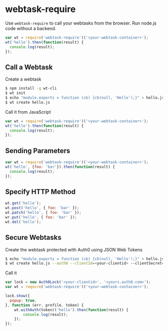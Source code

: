 # webtask-require

Use `webtask-require` to call your webtasks from the browser. Run node.js code without a backend. 

```js
var wt = require('webtask-require')('<your-webtask-container>');
wt('hello').then(function(result) {
  console.log(result);
});
```

## Call a Webtask

Create a webtask

```bash
$ npm install -g wt-cli
$ wt init
$ echo "module.exports = function (cb) {cb(null, 'Hello');}" > hello.js
$ wt create hello.js
```

Call it from JavaScript

```js
var wt = require('webtask-require')('<your-webtask-container>');
wt('hello').then(function(result) {
  console.log(result);
});
```

## Sending Parameters

```js
var wt = require('webtask-require')('<your-webtask-container>');
wt('hello', {foo: 'bar'}).then(function(result) {
  console.log(result);
});
```

## Specify HTTP Method

```js
wt.get('hello');
wt.post('hello', { foo: 'bar' });
wt.patch('hello', { foo: 'bar' });
wr.put('hello', { foo: 'bar' });
wt.del('hello');
```

## Secure Webtasks
 
Create the webtask protected with Auth0 using JSON Web Tokens

```bash
$ echo "module.exports = function (cb) {cb(null, 'Hello');}" > hello.js
$ wt create hello.js --auth0 --clientId=<your-clientid> --clientSecret=<your-clientsecret> --auth0Domain=<yours.auth0.com>
```

Call it

```js
var lock = new Auth0Lock('<your-clientid>', '<yours.auth0.com>');
var wt = require('webtask-require')('<your-webtask-container>');

lock.show({
  popup: true,
}, function (err, profile, token) {
    wt.withAuth(token)('hello').then(function(result) {
        console.log(result);
    });
});
```
